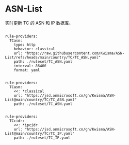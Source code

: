 
# ASN-List

实时更新 TC 的 ASN 和 IP 数据库。

<pre><code class="language-javascript">
rule-providers:
  TCasn:
    type: http
    behavior: classical
    url: "https://raw.githubusercontent.com/Kwisma/ASN-List/refs/heads/main/country/TC/TC_ASN.yaml"
    path: ./ruleset/TC_ASN.yaml
    interval: 86400
    format: yaml
</code></pre>

<pre><code class="language-javascript">
rule-providers:
  TCasn:
    <<: *classical
    url: "https://jsd.onmicrosoft.cn/gh/Kwisma/ASN-List@main/country/TC/TC_ASN.yaml"
    path: ./ruleset/TC_ASN.yaml
</code></pre>

<pre><code class="language-javascript">
rule-providers:
  TCcidr:
    <<: *ipcidr
    url: "https://jsd.onmicrosoft.cn/gh/Kwisma/ASN-List@main/country/TC/TC_IP.yaml"
    path: ./ruleset/TC_IP.yaml
</code></pre>